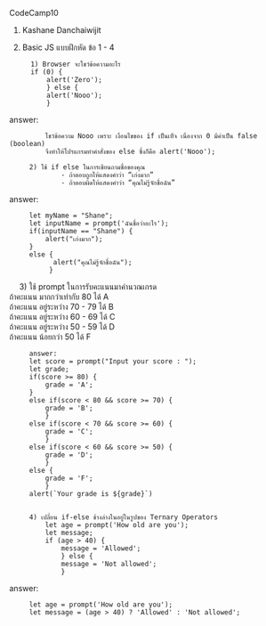 CodeCamp10  
1. Kashane Danchaiwijit  
2. Basic JS แบบฝึกหัด  ข้อ 1 - 4    


         1) Browser จะโชว์ข้อความอะไร  
         if (0) {  
	         alert('Zero');  
	         } else {  
	         alert('Nooo');  
	         }  

answer:
  
             โชว์ข้อความ Nooo เพราะ เงื่อนไขของ if เป็นเท็จ เนื่องจาก 0 มีค่าเป็น false (boolean)  
             จึงทำให้โปรแกรมทำคำสั่งของ else ซึ่งก็คือ alert('Nooo');  

         2) ใช้ if else ในการเขียนถามชื่อของคุณ  
                 - ถ้าตอบถูกให้แสดงคำว่า “เก่งมาก”  
                 - ถ้าตอบผิดให้แสดงคำว่า “คุณไม่รู้จักชื่อฉัน”  

answer:
  
         let myName = "Shane";  
         let inputName = prompt('ฉันชื่อว่าอะไร');  
         if(inputName == "Shane") {  
             alert("เก่งมาก");  
         }  
         else {  
               alert("คุณไม่รู้จักชื่อฉัน");  
              }  
 
         3) ใช้ prompt ในการรับคะแนนมาคำนวณเกรด  
                     ถ้าคะแนน มากกว่าเท่ากับ 80      ได้ A  
                     ถ้าคะแนน อยู่ระหว่าง 70 - 79 	ได้ B  
                     ถ้าคะแนน อยู่ระหว่าง 60 - 69 	ได้ C  
                     ถ้าคะแนน อยู่ระหว่าง 50 - 59 	ได้ D  
                     ถ้าคะแนน น้อยกว่า 50           ได้ F  

         answer:  
         let score = prompt("Input your score : ");  
         let grade;  
         if(score >= 80) {  
             grade = 'A';  
         }  
         else if(score < 80 && score >= 70) {  
             grade = 'B';  
             }  
         else if(score < 70 && score >= 60) {  
             grade = 'C';  
             }  
         else if(score < 60 && score >= 50) {  
             grade = 'D';  
             }  
         else {  
             grade = 'F';  
             }  
         alert(`Your grade is ${grade}`)  


         4) เปลี่ยน if-else ข้างล่างในอยู่ในรูปของ Ternary Operators  
             let age = prompt('How old are you');  
             let message;  
             if (age > 40) {  
                 message = 'Allowed';  
                 } else {  
                 message = 'Not allowed';  
                 }  

answer:
  
         let age = prompt('How old are you');  
         let message = (age > 40) ? 'Allowed' : 'Not allowed';  


